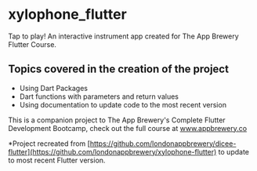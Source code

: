 # xylophone_flutter
Tap to play! An interactive instrument app created for The App Brewery Flutter Course.

## Topics covered in the creation of the project
- Using Dart Packages
- Dart functions with parameters and return values
- Using documentation to update code to the most recent version

This is a companion project to The App Brewery's Complete Flutter Development Bootcamp, check out the full course at www.appbrewery.co

*Project recreated from [https://github.com/londonappbrewery/dicee-flutter](https://github.com/londonappbrewery/xylophone-flutter) to update to most recent Flutter version.
